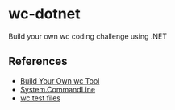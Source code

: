 # wc-dotnet
Build your own wc coding challenge using .NET

## References
* [Build Your Own wc Tool](https://codingchallenges.fyi/challenges/challenge-wc)
* [System.CommandLine](https://learn.microsoft.com/en-us/dotnet/standard/commandline/)
* [wc test files](https://github.com/uutils/coreutils/tree/main/tests/fixtures/wc)
